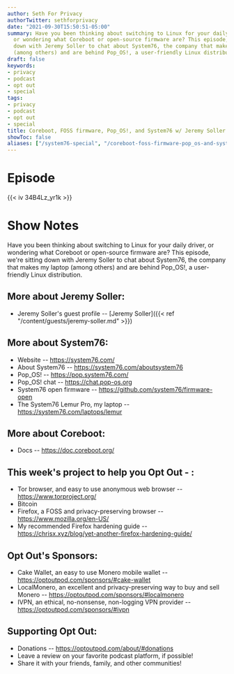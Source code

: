 ```yaml
---
author: Seth For Privacy
authorTwitter: sethforprivacy
date: "2021-09-30T15:50:51-05:00"
summary: Have you been thinking about switching to Linux for your daily driver,
  or wondering what Coreboot or open-source firmware are? This episode, we're sitting
  down with Jeremy Soller to chat about System76, the company that makes my laptop
  (among others) and are behind Pop_OS!, a user-friendly Linux distribution.
draft: false
keywords:
- privacy
- podcast
- opt out
- special
tags:
- privacy
- podcast
- opt out
- special
title: Coreboot, FOSS firmware, Pop_OS!, and System76 w/ Jeremy Soller
showToc: false
aliases: ["/system76-special", "/coreboot-foss-firmware-pop_os-and-system76-w-jeremy-soller-special"]
---
```


# Episode

<div id="buzzsprout-player-9290182"></div><script src="https://www.buzzsprout.com/1790481/9290182-coreboot-foss-firmware-pop_os-and-system76-w-jeremy-soller.js?container_id=buzzsprout-player-9290182&player=small" type="text/javascript" charset="utf-8"></script>

{{< iv 34B4Lz_yr1k >}}

# Show Notes

Have you been thinking about switching to Linux for your daily driver, or wondering what Coreboot or open-source firmware are? This episode, we're sitting down with Jeremy Soller to chat about System76, the company that makes my laptop (among others) and are behind Pop_OS!, a user-friendly Linux distribution.

## More about Jeremy Soller:

- Jeremy Soller's guest profile -- [Jeremy Soller]({{< ref "/content/guests/jeremy-soller.md" >}})

## More about System76:

- Website -- https://system76.com/
- About System76 -- https://system76.com/aboutsystem76 
- Pop_OS! -- https://pop.system76.com/
- Pop_OS! chat -- https://chat.pop-os.org
- System76 open firmware -- https://github.com/system76/firmware-open
- The System76 Lemur Pro, my laptop -- https://system76.com/laptops/lemur

## More about Coreboot:

- Docs -- https://doc.coreboot.org/ 

## This week's project to help you Opt Out - :

- Tor browser, and easy to use anonymous web browser -- https://www.torproject.org/
- Bitcoin
- Firefox, a FOSS and privacy-preserving browser -- https://www.mozilla.org/en-US/
- My recommended Firefox hardening guide -- https://chrisx.xyz/blog/yet-another-firefox-hardening-guide/

## Opt Out's Sponsors:

- Cake Wallet, an easy to use Monero mobile wallet -- https://optoutpod.com/sponsors/#cake-wallet
- LocalMonero, an excellent and privacy-preserving way to buy and sell Monero -- https://optoutpod.com/sponsors/#localmonero
- IVPN, an ethical, no-nonsense, non-logging VPN provider -- https://optoutpod.com/sponsors/#ivpn

## Supporting Opt Out:

- Donations -- https://optoutpod.com/about/#donations
- Leave a review on your favorite podcast platform, if possible!
- Share it with your friends, family, and other communities!
